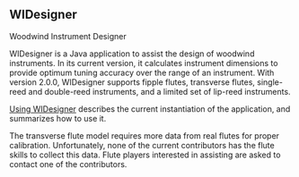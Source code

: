 ## WIDesigner
Woodwind Instrument Designer

WIDesigner is a Java application to assist the design of woodwind instruments.
In its current version, it calculates instrument dimensions to provide optimum tuning accuracy
over the range of an instrument.
With version 2.0.0, WIDesigner supports fipple flutes, transverse flutes, single-reed and double-reed instruments,
and a limited set of lip-reed instruments.

[Using WIDesigner](https://github.com/edwardkort/WWIDesigner/wiki/Using-WIDesigner) describes
the current instantiation of the application, and summarizes how to use it. 

The transverse flute model requires more data from real flutes for proper calibration.
Unfortunately, none of the current contributors has the flute skills to collect this data.
Flute players interested in assisting are asked to contact one of the contributors.
